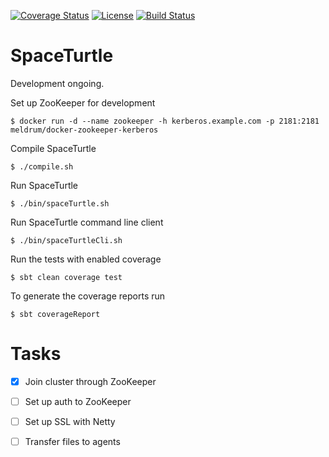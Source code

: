 [![Coverage Status](https://coveralls.io/repos/github/Max-Meldrum/SpaceTurtle/badge.svg)](https://coveralls.io/github/Max-Meldrum/SpaceTurtle)
[![License](https://img.shields.io/badge/license-Apache%202.0-blue.svg)](https://www.apache.org/licenses/LICENSE-2.0)
[![Build Status](https://travis-ci.org/Max-Meldrum/SpaceTurtle.svg?branch=master)](https://travis-ci.org/Max-Meldrum/SpaceTurtle)

# SpaceTurtle

Development ongoing.


Set up ZooKeeper for development
```
$ docker run -d --name zookeeper -h kerberos.example.com -p 2181:2181 meldrum/docker-zookeeper-kerberos
```

Compile SpaceTurtle
```
$ ./compile.sh
```

Run SpaceTurtle 
```
$ ./bin/spaceTurtle.sh
```

Run SpaceTurtle command line client
```
$ ./bin/spaceTurtleCli.sh
```

Run the tests with enabled coverage
```
$ sbt clean coverage test
```

To generate the coverage reports run
```
$ sbt coverageReport
```


# Tasks

- [x] Join cluster through ZooKeeper
- [ ] Set up auth to ZooKeeper
- [ ] Set up SSL with Netty
- [ ] Transfer files to agents







